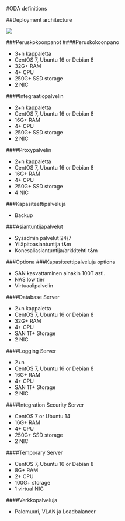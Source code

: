 #ODA definitions

##Deployment architecture

![](http://www.plantuml.com/plantuml/proxy?src=https://raw.githubusercontent.com/omahoito/definitions/master/deployment.md?25) <!--- This generates a picture based on deployment.MD. To change the counter in the url above, i.e. deployment.MD?13 -> deployment.MD?14 --->

###Peruskokoonpanot
####Peruskokoonpano 
- 3+n kappaletta
- CentOS 7, Ubuntu 16 or Debian 8
- 32G+ RAM
- 4+ CPU
- 250G+ SSD storage
- 2 NIC

####Integraatiopalvelin
- 2+n kappaletta
- CentOS 7, Ubuntu 16 or Debian 8
- 16G+ RAM
- 4+ CPU
- 250G+ SSD storage
- 2 NIC

####Proxypalvelin
- 2+n kappaletta
- CentOS 7, Ubuntu 16 or Debian 8
- 16G+ RAM
- 4+ CPU
- 250G+ SSD storage
- 4 NIC

###Kapasiteettipalveluja
- Backup

###Asiantuntijapalvelut
- Sysadmin palvelut 24/7
- Ylläpitoasiantuntija t&m
- Konesaliasiantuntija/arkkitehti t&m

###Optiona 
###Kapasiteettipalveluja optiona
- SAN kasvattaminen ainakin 100T asti.
- NAS low tier 
- Virtuaalipalvelin

####Database Server 
- 2+n kappaletta
- CentOS 7, Ubuntu 16 or Debian 8
- 32G+ RAM
- 4+ CPU
- SAN 1T+ Storage
- 2 NIC

####Logging Server 
- 2+n
- CentOS 7, Ubuntu 16 or Debian 8
- 16G+ RAM
- 4+ CPU
- SAN 1T+ Storage
- 2 NIC

####Integration Security Server
- CentOS 7 or Ubuntu 14
- 16G+ RAM
- 4+ CPU
- 250G+ SSD storage
- 2 NIC

####Temporary Server 
- CentOS 7, Ubuntu 16 or Debian 8
- 8G+ RAM
- 2+ CPU
- 100G+ storage
- 1 virtual NIC

####Verkkopalveluja
- Palomuuri, VLAN ja Loadbalancer

